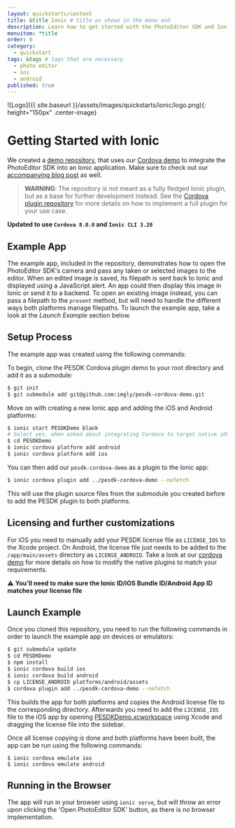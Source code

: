 ```yaml
---
layout: quickstarts/content
title: &title Ionic # title as shown in the menu and 
description: Learn how to get started with the PhotoEditor SDK and Ionic and how to swiftly integrate the SDK into an Ionic application with this Quick Start.
menuitem: *title
order: 0
category: 
  - quickstart
tags: &tags # tags that are necessary
  - photo editor 
  - ios
  - android
published: true
---
```


![Logo]({{ site.baseurl }}/assets/images/quickstarts/ionic/logo.png){: height="150px" .center-image}

# Getting Started with Ionic

We created a [demo repository](https://github.com/imgly/pesdk-ionic-demo), that uses our [Cordova demo](https://github.com/imgly/pesdk-cordova-demo) to integrate the PhotoEditor SDK into an Ionic application. Make sure to check out our [accompanying blog post](https://blog.photoeditorsdk.com/photoeditor-sdk-cordova-dabe146e6c13) as well.

>**WARNING**: The repository is not meant as a fully fledged Ionic plugin, but as a base for further development instead. See the [Cordova plugin repository](https://github.com/imgly/pesdk-cordova-demo) for more details on how to implement a full plugin for your use case.

**Updated to use `Cordova 8.0.0` and `Ionic CLI 3.20`**

## Example App
The example app, included in the repository, demonstrates how to open the PhotoEditor SDK's camera and pass any taken or selected images to the editor. When an edited image is saved, its filepath is sent back to Ionic and displayed using a JavaScript alert. An app could then display this image in Ionic or send it to a backend. To open an existing image instead, you can pass a filepath to the `present` method, but will need to handle the different ways both platforms manage filepaths. To launch the example app, take a look at the *Launch Example* section below.

## Setup Process
The example app was created using the following commands:

To begin, clone the PESDK Cordova plugin demo to your root directory and add it as a submodule:

```bash
$ git init
$ git submodule add git@github.com:imgly/pesdk-cordova-demo.git
```

Move on with creating a new Ionic app and adding the iOS and Android platforms:

```bash
$ ionic start PESDKDemo blank
# Select yes, when asked about integrating Cordova to target native iOS and Android.
$ cd PESDKDemo
$ ionic cordova platform add android
$ ionic cordova platform add ios
```

You can then add our `pesdk-cordova-demo` as a plugin to the Ionic app:

```bash
$ ionic cordova plugin add ../pesdk-cordova-demo --nofetch
```

This will use the plugin source files from the submodule you created before to add the PESDK plugin to both platforms.

## Licensing and further customizations
For iOS you need to manually add your PESDK license file as `LICENSE_IOS` to the Xcode project. On Android, the license file just needs to be added to the `/app/main/assets` directory as `LICENSE_ANDROID`. Take a look at our [cordova demo](https://github.com/imgly/pesdk-cordova-demo) for more details on how to modify the native plugins to match your requirements.

:warning: **You'll need to make sure the Ionic ID/iOS Bundle ID/Android App ID matches your license file**

## Launch Example
Once you cloned this repository, you need to run the following commands in order to launch the example app on devices or emulators:
```bash
$ git submodule update
$ cd PESDKDemo
$ npm install
$ ionic cordova build ios
$ ionic cordova build android
$ cp LICENSE_ANDROID platforms/android/assets
$ cordova plugin add ../pesdk-cordova-demo --nofetch
```

This builds the app for both platforms and copies the Android license file to the corresponding directory. Afterwards you need to add the `LICENSE_IOS` file to the iOS app by opening [PESDKDemo.xcworkspace](/example/platforms/ios/PESDKDemo.xcworkspace) using Xcode and dragging the license file into the sidebar.

Once all license copying is done and both platforms have been built, the app can be run using the following commands:
```
$ ionic cordova emulate ios
$ ionic cordova emulate android
```

## Running in the Browser

The app will run in your browser using ```ionic serve```, but will throw an error upon clicking the 'Open PhotoEditor SDK' button, as there is no browser implementation.

